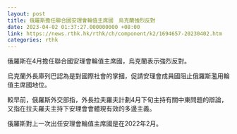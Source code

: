 ```yaml
---
layout: post
title: 俄羅斯擔任聯合國安理會輪值主席國　烏克蘭強烈反對
date: 2023-04-02 01:37:27.000000000 +08:00
link: https://news.rthk.hk/rthk/ch/component/k2/1694657-20230402.htm
categories: rthk
---
```


俄羅斯在4月擔任聯合國安理會輪值主席國，烏克蘭表示強烈反對。

烏克蘭外長庫列巴認為是對國際社會的掌摑，促請安理會成員國阻止俄羅斯濫用輪值主席國地位。

較早前，俄羅斯外交部指，外長拉夫羅夫計劃4月下旬主持有關中東問題的辯論，又指在拉夫羅夫主持下安理會會體現有效的多邊主義。

俄羅斯對上一次出任安理會輪值主席國是在2022年2月。
